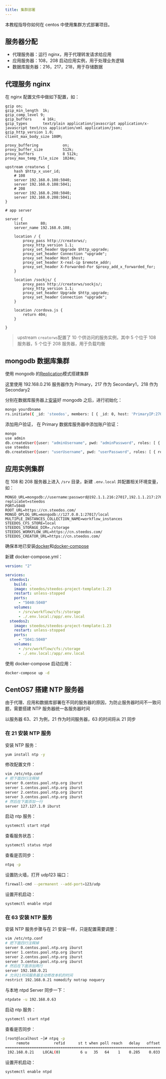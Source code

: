 ```yaml
---
title: 集群部署
---
```


本教程指导你如何在 centos 中使用集群方式部署项目。

## 服务器分配

- 代理服务器：运行 nginx，用于代理转发请求给应用
- 应用服务器：108，208 启动应用实例，用于处理业务逻辑
- 数据库服务器：216，217，218，用于存储数据

## 代理服务 nginx

在 nginx 配置文件中做如下配置，如：

```nginx
gzip on;
gzip_min_length  1k;
gzip_comp_level 9;
gzip_buffers     4 16k;
gzip_types       text/plain application/javascript application/x-javascript text/css application/xml application/json;
gzip_http_version 1.0;
client_max_body_size 100M;

proxy_buffering           on;
proxy_buffer_size         512k;
proxy_buffers             8 512k;
proxy_max_temp_file_size  1024m;

upstream creatorws {
    hash $http_x_user_id;
    # 108
    server 192.168.0.108:5040;
    server 192.168.0.108:5041;
    # 208
    server 192.168.0.208:5040;
    server 192.168.0.208:5041;
}

# app server

server {
    listen      80;
    server_name 192.168.0.108;

    location / {
        proxy_pass http://creatorws/;
        proxy_http_version 1.1;
        proxy_set_header Upgrade $http_upgrade;
        proxy_set_header Connection "upgrade";
        proxy_set_header Host $host;
        proxy_set_header X-real-ip $remote_addr;
        proxy_set_header X-Forwarded-For $proxy_add_x_forwarded_for;
    }

    location /sockjs/ {
        proxy_pass http://creatorws/sockjs/;
        proxy_http_version 1.1;
        proxy_set_header Upgrade $http_upgrade;
        proxy_set_header Connection "upgrade";
    }

    location /cordova.js {
        return 404;
    }

}
```

> upstream `creatorws`配置了 10 个供访问的服务实例，其中 5 个位于 108 服务器，5 个位于 208 服务器，用于负载均衡

## mongodb 数据库集群

使用 mongodb 的[Replication](https://docs.mongodb.com/manual/replication/)模式搭建集群

这里使用 192.168.0.216 服务器作为 Primary，217 作为 Secondary1，218 作为 Secondary2

分别在数据库服务器上[安装](https://docs.mongodb.com/manual/installation/)好 mongodb 之后，进行初始化：

```bash
mongo yourdbname
rs.initiate({ _id: 'steedos', members: [ { _id: 0, host: 'PrimaryIP:27017', priority: 2 }, { _id: 1, host: 'Secondary1IP:27017', priority: 1 }, { _id: 2, host: 'Secondary2IP:27017', priority: 1 } ]})
```

添加用户验证， 在 Primary 数据库服务器中添加账户验证：

```bash
mongo
use admin
db.createUser({user: "adminUsername", pwd: "adminPassword", roles: [ { role: "userAdminAnyDatabase", db: "admin" } ] } )
use steedos
db.createUser({user: "userUsername", pwd: "userPassword", roles: [ { role: " readWrite", db: "yourdbname" }, { role: " read", db: "local"} ] } )
```

## 应用实例集群

在 108 和 208 服务器上进入 `/srv` 目录，新建 `.env.local` 并配置相关环境变量，如：

```env
MONGO_URL=mongodb://username:password@192.1.1.216:27017,192.1.1.217:27017,192.1.1.218:27017/yourdbname?replicaSet=steedos
PORT=5040
ROOT_URL=https://cn.steedos.com/
MONGO_OPLOG_URL=mongodb://127.0.0.1:27017/local
MULTIPLE_INSTANCES_COLLECTION_NAME=workflow_instances
STEEDOS_CFS_STORE=local
STEEDOS_STORAGE_DIR=./storage
STEEDOS_WORKFLOW_URL=https://cn.steedos.com/
STEEDOS_CREATOR_URL=https://cn.steedos.com/
```

确保本地已安装[docker](https://docs.docker.com/get-docker/)和[docker-compose](https://docs.docker.com/compose/install/)

新建 docker-compose.yml：

```yml
version: "2"

services:
  steedos1:
    build: .
    image: steedos/steedos-project-template:1.23
    restart: unless-stopped
    ports:
      - "5040:5040"
    volumes:
      - /srv/workflow/cfs:/storage
      - ./.env.local:/app/.env.local
  steedos2:
    image: steedos/steedos-project-template:1.23
    restart: unless-stopped
    ports:
      - "5041:5040"
    volumes:
      - /srv/workflow/cfs:/storage
      - ./.env.local:/app/.env.local
```

使用 docker-compose 启动应用：

```bash
docker-compose up -d
```

## CentOS7 搭建 NTP 服务器

由于代理、应用和数据库部署在不同的服务器的原因，为防止服务器时间不一致问题，需要搭建 NTP 服务器统一各服务器时间

以服务器 63、21 为例，21 作为时间服务器，63 的时间将从 21 同步

### 在 21 安装 NTP 服务

安装 NTP 服务：

```bash
yum install ntp -y
```

修改配置文件：

```bash
vim /etc/ntp.conf
# 把下面四行注释掉
server 0.centos.pool.ntp.org iburst
server 1.centos.pool.ntp.org iburst
server 2.centos.pool.ntp.org iburst
server 3.centos.pool.ntp.org iburst
# 然后在下面添加一行
server 127.127.1.0 iburst
```

启动 ntp 服务：

```bash
systemctl start ntpd
```

查看服务状态：

```bash
systemctl status ntpd
```

查看是否同步：

```bash
ntpq -p
```

设置防火墙，打开 udp123 端口：

```bash
firewall-cmd --permanent --add-port=123/udp
```

设置开机启动：

```bash
systemctl enable ntpd
```

### 在 63 安装 NTP 服务

安装 NTP 服务步骤与在 21 安装一样，只是配置需要调整：

```bash
vim /etc/ntp.conf
# 把下面四行注释掉
server 0.centos.pool.ntp.org iburst
server 1.centos.pool.ntp.org iburst
server 2.centos.pool.ntp.org iburst
server 3.centos.pool.ntp.org iburst
# 然后在下面添加两行
server 192.168.0.21
# 允许21时间服务器主动修改本机的时间
restrict 192.168.0.21 nomodify notrap noquery
```

与本地 ntpd Server 同步一下：

```bash
ntpdate -u 192.168.0.63
```

启动 ntp 服务：

```bash
systemctl start ntpd
```

查看是否同步：

```bash
[root@localhost ~]# ntpq -p
     remote           refid      st t when poll reach   delay   offset  jitter
==============================================================================
 192.168.0.21    LOCAL(0)         6 u   35   64    1    0.285    0.033   0.000
```

设置开机启动：

```bash
systemctl enable ntpd
```
